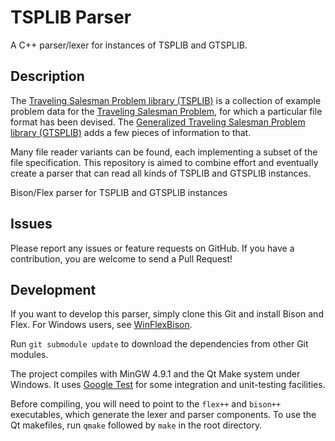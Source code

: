 # TSPLIB Parser
A C++ parser/lexer for instances of TSPLIB and GTSPLIB.

## Description
The [Traveling Salesman Problem library (TSPLIB)](http://www.iwr.uni-heidelberg.de/groups/comopt/software/TSPLIB95/) is a collection of example problem data for the [Traveling Salesman Problem](http://en.wikipedia.org/wiki/Travelling_salesman_problem), for which a particular file format has been devised. The [Generalized Traveling Salesman Problem library (GTSPLIB)](http://www.cs.nott.ac.uk/~dxk/gtsp.html) adds a few pieces of information to that.

Many file reader variants can be found, each implementing a subset of the file specification. This repository is aimed to combine effort and eventually create a parser that can read all kinds of TSPLIB and GTSPLIB instances.

Bison/Flex parser for TSPLIB and GTSPLIB instances

## Issues

Please report any issues or feature requests on GitHub. If you have a contribution, you are welcome to send a Pull Request!

## Development

If you want to develop this parser, simply clone this Git and install Bison and Flex. For Windows users, see [WinFlexBison](http://sourceforge.net/projects/winflexbison/).

Run `git submodule update` to download the dependencies from other Git modules.

The project compiles with MinGW 4.9.1 and the Qt Make system under Windows. It uses [Google Test](https://github.com/smarr/googletest) for some integration and unit-testing facilities.

Before compiling, you will need to point to the `flex++` and `bison++` executables, which generate the lexer and parser components. 
To use the Qt makefiles, run `qmake` followed by `make` in the root directory.